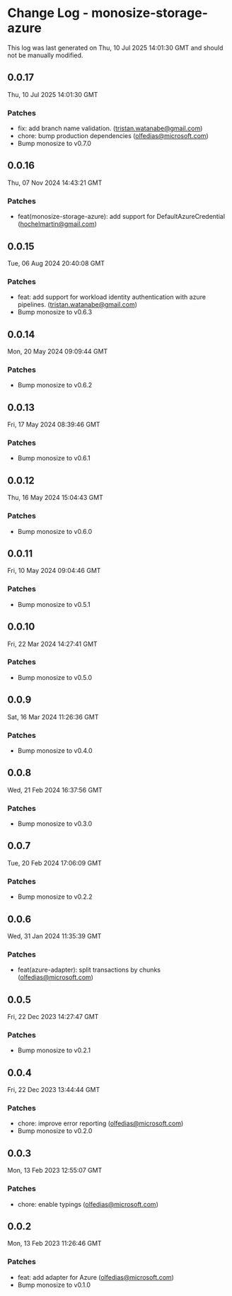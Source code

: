 # Change Log - monosize-storage-azure

This log was last generated on Thu, 10 Jul 2025 14:01:30 GMT and should not be manually modified.

<!-- Start content -->

## 0.0.17

Thu, 10 Jul 2025 14:01:30 GMT

### Patches

- fix: add branch name validation. (tristan.watanabe@gmail.com)
- chore: bump production dependencies (olfedias@microsoft.com)
- Bump monosize to v0.7.0

## 0.0.16

Thu, 07 Nov 2024 14:43:21 GMT

### Patches

- feat(monosize-storage-azure): add support for DefaultAzureCredential (hochelmartin@gmail.com)

## 0.0.15

Tue, 06 Aug 2024 20:40:08 GMT

### Patches

- feat: add support for workload identity authentication with azure pipelines. (tristan.watanabe@gmail.com)
- Bump monosize to v0.6.3

## 0.0.14

Mon, 20 May 2024 09:09:44 GMT

### Patches

- Bump monosize to v0.6.2

## 0.0.13

Fri, 17 May 2024 08:39:46 GMT

### Patches

- Bump monosize to v0.6.1

## 0.0.12

Thu, 16 May 2024 15:04:43 GMT

### Patches

- Bump monosize to v0.6.0

## 0.0.11

Fri, 10 May 2024 09:04:46 GMT

### Patches

- Bump monosize to v0.5.1

## 0.0.10

Fri, 22 Mar 2024 14:27:41 GMT

### Patches

- Bump monosize to v0.5.0

## 0.0.9

Sat, 16 Mar 2024 11:26:36 GMT

### Patches

- Bump monosize to v0.4.0

## 0.0.8

Wed, 21 Feb 2024 16:37:56 GMT

### Patches

- Bump monosize to v0.3.0

## 0.0.7

Tue, 20 Feb 2024 17:06:09 GMT

### Patches

- Bump monosize to v0.2.2

## 0.0.6

Wed, 31 Jan 2024 11:35:39 GMT

### Patches

- feat(azure-adapter): split transactions by chunks (olfedias@microsoft.com)

## 0.0.5

Fri, 22 Dec 2023 14:27:47 GMT

### Patches

- Bump monosize to v0.2.1

## 0.0.4

Fri, 22 Dec 2023 13:44:44 GMT

### Patches

- chore: improve error reporting (olfedias@microsoft.com)
- Bump monosize to v0.2.0

## 0.0.3

Mon, 13 Feb 2023 12:55:07 GMT

### Patches

- chore: enable typings (olfedias@microsoft.com)

## 0.0.2

Mon, 13 Feb 2023 11:26:46 GMT

### Patches

- feat: add adapter for Azure (olfedias@microsoft.com)
- Bump monosize to v0.1.0
